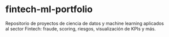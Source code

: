 # fintech-ml-portfolio
Repositorio de proyectos de ciencia de datos y machine learning aplicados al sector Fintech: fraude, scoring, riesgos, visualización de KPIs y más.
